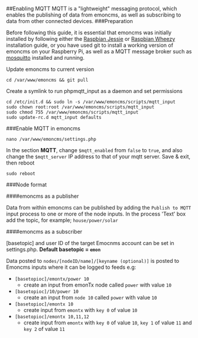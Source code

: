 ##Enabling MQTT
MQTT is a "lightweight" messaging protocol, which enables the publishing of data from emoncms, as well as subscribing to data from
other connected devices.
###Preparation

Before following this guide, it is essential that emoncms was initially installed by following either the [Raspbian Jessie](readme.md) or [Raspbian Wheezy](install_Wheezy.md) installation guide, or you have used git to install a working version of emoncms on your Raspberry Pi, as well as a MQTT message broker such as [mosquitto](http://mosquitto.org/) installed and running.

Update emoncms to current version

    cd /var/www/emoncms && git pull

Create a symlink to run phpmqtt_input as a daemon and set permissions

    cd /etc/init.d && sudo ln -s /var/www/emoncms/scripts/mqtt_input
    sudo chown root:root /var/www/emoncms/scripts/mqtt_input
    sudo chmod 755 /var/www/emoncms/scripts/mqtt_input
    sudo update-rc.d mqtt_input defaults

###Enable MQTT in emoncms

    nano /var/www/emoncms/settings.php

In the section **MQTT**, change `$mqtt_enabled` from `false` to `true`, and also change the `$mqtt_server` IP address to that of your mqtt
server.
Save & exit, then reboot

    sudo reboot

###Node format

####emoncms as a publisher

Data from within emoncms can be published by adding the `Publish to MQTT` input process to one or more of the node inputs.
In the process 'Text' box add the topic, for example; `house/power/solar`

####emoncms as a subscriber

[basetopic] and user ID of the target Emocnms account can be set in settings.php. **Default basetopic = `emon`**

Data posted to `nodes/[nodeID/name]/[keyname (optional)]` is posted to Emoncms inputs where it can be logged to feeds e.g:

* `[basetopioc]/emontx/power 10` 
    * create an input from emonTx node called `power` with value `10`  
* `[basetopioc]/10/power 10` 
    * create an input from `node 10` called `power` with value `10`
* `[basetopioc]/emontx 10` 
    * create input from `emontx` with `key 0` of value `10`
* `[basetopioc]/emontx 10,11,12`
    * create input from `emontx` with `key 0` of value `10`, `key 1` of value `11` and `key 2` of value `11`

